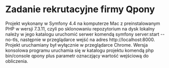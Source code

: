 # Zadanie rekrutacyjne firmy Qpony
Projekt wykonany w Symfony 4.4 na komputerze Mac z preinstalowanym PHP w wersji 7.3.11, czyli po sklonowaniu repozytorium na dysk lokalny należy w jego katalogu uruchomić serwer komendą  symfony server:start --no-tls, następnie w przeglądarce wejść na adres http://localhost:8000. Projekt uruchamiany był wyłącznie w przeglądarce Chrome. Wersja konsolowa programu uruchamia się w katalogu projektu komendą  php bin/console qpony plus parametr oznaczjący wartość wejściową do obliczenia.
